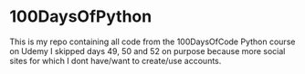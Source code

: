 # 100DaysOfPython
This is my repo containing all code from the 100DaysOfCode Python course on Udemy
I skipped days 49, 50 and 52 on purpose because more social sites for which I dont have/want to create/use accounts.
